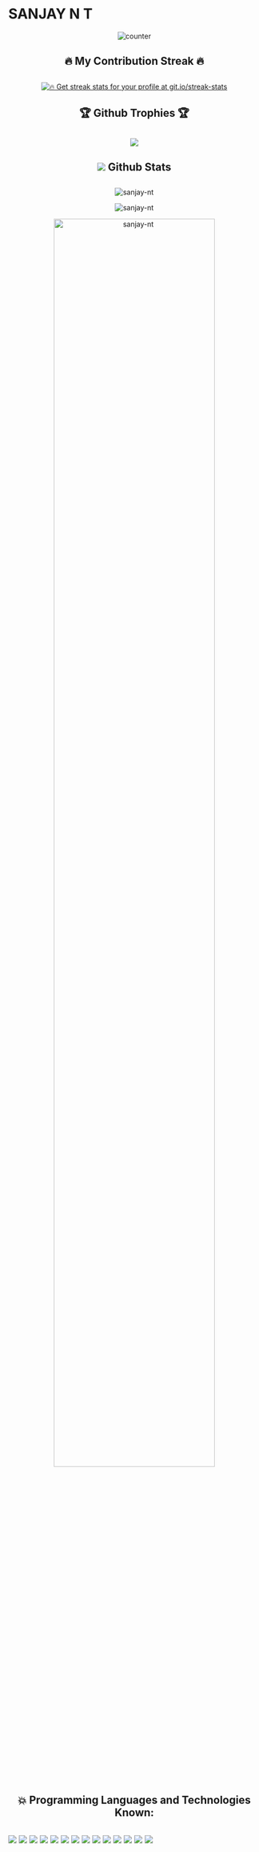# SANJAY N T

<p align="center">
     <img src="https://profile-counter.glitch.me/{sanjay-nt}/count.svg"  alt="counter"/>
</p>
                                                                         
<!--### <h2 align="center">🛠️ Languages and Tools 🛠️<h2/>-->

### <h2 align="center">🔥 My Contribution Streak 🔥<h2/>

<p align="center">
  <a href="https://github.com/sanjay-nt/github-readme-streak-stats">
   <!-- <img src="https://github-readme-streak-stats.herokuapp.com/?user=sanjay-nt&count_private=true&theme=dark&hide_border=true&background=0D1117&stroke=0000"/>-->
    <!-- <img title="🔥 Get streak stats for your profile at git.io/streak-stats"  src="http://github-readme-streak-stats.herokuapp.com?user=sanjay-nt&count_private=true&theme=soft-green&hide_border=true"/>-->
  </a>
     
  
  <a href="https://github.com/sanjay-nt/github-readme-streak-stats">
    <img title="🔥 Get streak stats for your profile at git.io/streak-stats" src="https://github-readme-streak-stats.herokuapp.com/?user=sanjay-nt&count_private=true&theme=soft-green&hide_border=true"/>
  </a>
<!--[![GitHub Streak](http://github-readme-streak-stats.herokuapp.com?user=sanjay-nt&theme=soft-green&hide_border=true)](https://git.io/streak-stats)-->
     
### <h2 align="center">🏆 Github Trophies 🏆<h2/>

<p align="center">
  <a href="https://github.com/ryo-ma/github-profile-trophy" target="_blank">
   <!-- <img src="https://github-profile-trophy.vercel.app/?username=sanjay-nt&row=2&column=4&margin-w=8&margin-h=8&theme=gruvbox&count_private=true"/>
-->
       <img src="https://github-profile-trophy.vercel.app/?username=sanjay-nt&row=2&column=4&margin-w=8&margin-h=8&theme=gruvbox&count_private=true"/>
  </a>
</p>

### <h2 align="center"><img src="https://cutt.ly/KblcWC8"> Github Stats<h2/>
  
  <p align="center">
<img src="https://github-readme-stats.vercel.app/api/top-langs/?username=sanjay-nt&theme=gotham&layout=compact&count_private=true" alt="sanjay-nt" />
</p>
  
<p align="center">
<img src="https://github-readme-stats.vercel.app/api?username=sanjay-nt&show_icons=true&theme=gotham&count_private=true" alt="sanjay-nt" />
</p>
<p align="center">
<img width="80%" height="80%" src="https://activity-graph.herokuapp.com/graph?username=sanjay-nt&theme=react-dark&count_private=true" alt="sanjay-nt" />
</p>
 <h2 align="center">💥 Programming Languages and Technologies Known:<h2/>
<p>  
  
<img src="https://img.shields.io/badge/Python-14354C?style=for-the-badge&logo=python&logoColor=white" />
<img src ="https://img.shields.io/badge/JAVA-f89820?style=for-the-badge&logo=java&logoColor=white">
<img src="https://img.shields.io/badge/C-00599C?style=for-the-badge&logo=c&logoColor=white" />
<img src="https://img.shields.io/badge/C%2B%2B-00599C?style=for-the-badge&logo=c%2B%2B&logoColor=white" />
<img src="https://img.shields.io/badge/SQL-0A66C2?style=for-the-badge&logo=SQL&logoColor=white" />
<img src="https://img.shields.io/badge/MySQL-4479A1?style=for-the-badge&logo=MySQL&logoColor=white" />
<img src="https://img.shields.io/badge/HTML-239120?style=for-the-badge&logo=html5&logoColor=white" />
<img src="https://img.shields.io/badge/Google Colab-F9AB00?style=for-the-badge&logo=Google-Colab&logoColor=white" />
<img src="https://img.shields.io/badge/Jupyter-F37626?style=for-the-badge&logo=Jupyter&logoColor=white" />
<img src="https://img.shields.io/badge/Anaconda-44A833?style=for-the-badge&logo=Anaconda&logoColor=white" />
<img src="https://img.shields.io/badge/Spyder-FF0000?style=for-the-badge&logo=Spyderide&logoColor=white" />
<img src="https://img.shields.io/badge/Atom-66595C?style=for-the-badge&logo=Atom&logoColor=white" />
<img src="https://img.shields.io/badge/Oracle-F80000?style=for-the-badge&logo=oracle&logoColor=white" />
<img src="https://img.shields.io/badge/Canva-00C4CC?style=for-the-badge&logo=Canva&logoColor=white" />
     
 </p>
